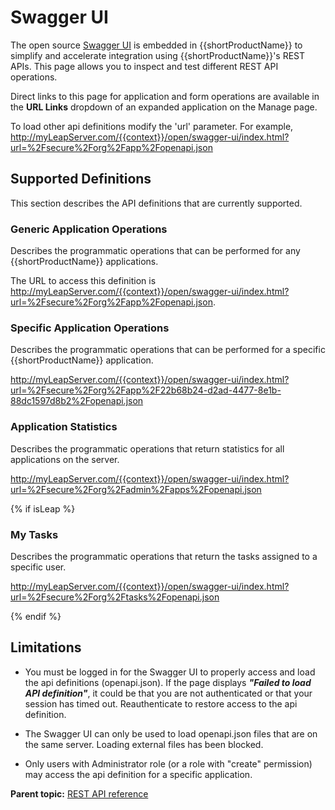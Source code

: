# Swagger UI

The open source [Swagger UI](https://swagger.io/tools/swagger-ui/) is embedded in {{shortProductName}} to simplify and accelerate integration using {{shortProductName}}'s REST APIs.  This page allows you to inspect and test different REST API operations.

Direct links to this page for application and form operations are available in the **URL Links** dropdown of an expanded application on the Manage page.

To load other api definitions modify the 'url' parameter. For example, http://myLeapServer.com/{{context}}/open/swagger-ui/index.html?url=%2Fsecure%2Forg%2Fapp%2Fopenapi.json


## Supported Definitions

This section describes the API definitions that are currently supported.

### Generic Application Operations

Describes the programmatic operations that can be performed for any {{shortProductName}} applications.

The URL to access this definition is http://myLeapServer.com/{{context}}/open/swagger-ui/index.html?url=%2Fsecure%2Forg%2Fapp%2Fopenapi.json.

### Specific Application Operations

Describes the programmatic operations that can be performed for a specific {{shortProductName}} application.

http://myLeapServer.com/{{context}}/open/swagger-ui/index.html?url=%2Fsecure%2Forg%2Fapp%2F22b68b24-d2ad-4477-8e1b-88dc1597d8b2%2Fopenapi.json

### Application Statistics

Describes the programmatic operations that return statistics for all applications on the server.

http://myLeapServer.com/{{context}}/open/swagger-ui/index.html?url=%2Fsecure%2Forg%2Fadmin%2Fapps%2Fopenapi.json

{% if isLeap %}
### My Tasks

Describes the programmatic operations that return the tasks assigned to a specific user.

http://myLeapServer.com/{{context}}/open/swagger-ui/index.html?url=%2Fsecure%2Forg%2Ftasks%2Fopenapi.json

{% endif %}

## Limitations

- You must be logged in for the Swagger UI to properly access and load the api definitions (openapi.json). If the page displays ***"Failed to load API definition"***, it could be that you are not authenticated or that your session has timed out. Reauthenticate to restore access to the api definition.

- The Swagger UI can only be used to load openapi.json files that are on the same server. Loading external files has been blocked.

- Only users with Administrator role (or a role with "create" permission) may access the api definition for a specific application.

**Parent topic:** [REST API reference](ref_rest_api_ref.md)
